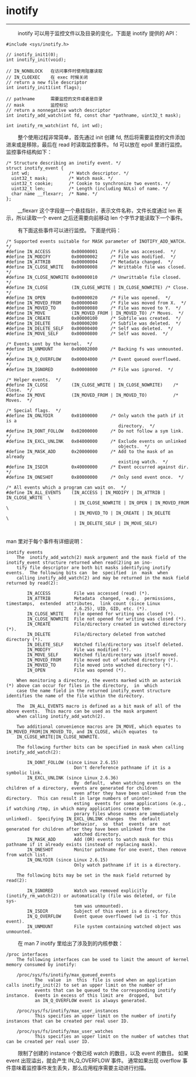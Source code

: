 # inotify
***

&emsp;&emsp;
inotify 可以用于监控文件以及目录的变化，下面是 inotify 提供的 API：

    #include <sys/inotify.h>
    
    // inotify_init1(0);
    int inotify_init(void); 
    
    // IN_NONBLOCK   在访问事件时使用阻塞读取
    // IN_CLOEXEC    在 exec 时候关闭
    // return a new file descriptor
    int inotify_init1(int flags);

    // pathname      需要监控的文件或者是目录
    // mask          监控标记
    // return a nonnegative watch descriptor
    int inotify_add_watch(int fd, const char *pathname, uint32_t mask);

    int inotify_rm_watch(int fd, int wd);
    
&emsp;&emsp;
整个使用过程非常简单，首先通过 init 创建 fd, 然后将需要监控的文件添加进来或是移除，最后在 read 时读取监控事件。
fd 可以放在 epoll 里进行监控。
监控事件结构如下：

    /* Structure describing an inotify event. */
    struct inotify_event {
      int wd;               /* Watch descriptor. */
      uint32_t mask;        /* Watch mask. */
      uint32_t cookie;      /* Cookie to synchronize two events. */
      uint32_t len;         /* Length (including NULs) of name. */
      char name __flexarr;  /* Name. */
    };
    
&emsp;&emsp;
\_\_flexarr 这个字段是一个悬挂指针，表示文件名称，文件长度通过 len 表示，所以读取一个 event 之后还需要向前移动 len 个字节才能读取下一个事件。

&emsp;&emsp;
有下面这些事件可以进行监控。
下面是代码：

    /* Supported events suitable for MASK parameter of INOTIFY_ADD_WATCH.  */
    #define IN_ACCESS        0x00000001     /* File was accessed.  */
    #define IN_MODIFY        0x00000002     /* File was modified.  */
    #define IN_ATTRIB        0x00000004     /* Metadata changed.  */
    #define IN_CLOSE_WRITE   0x00000008     /* Writtable file was closed.  */
    #define IN_CLOSE_NOWRITE 0x00000010     /* Unwrittable file closed.  */
    #define IN_CLOSE         (IN_CLOSE_WRITE | IN_CLOSE_NOWRITE) /* Close.  */
    #define IN_OPEN          0x00000020     /* File was opened.  */
    #define IN_MOVED_FROM    0x00000040     /* File was moved from X.  */
    #define IN_MOVED_TO      0x00000080     /* File was moved to Y.  */
    #define IN_MOVE          (IN_MOVED_FROM | IN_MOVED_TO) /* Moves.  */
    #define IN_CREATE        0x00000100     /* Subfile was created.  */
    #define IN_DELETE        0x00000200     /* Subfile was deleted.  */
    #define IN_DELETE_SELF   0x00000400     /* Self was deleted.  */
    #define IN_MOVE_SELF     0x00000800     /* Self was moved.  */
    
    /* Events sent by the kernel.  */
    #define IN_UNMOUNT       0x00002000     /* Backing fs was unmounted.  */
    #define IN_Q_OVERFLOW    0x00004000     /* Event queued overflowed.  */
    #define IN_IGNORED       0x00008000     /* File was ignored.  */
    
    /* Helper events.  */
    #define IN_CLOSE         (IN_CLOSE_WRITE | IN_CLOSE_NOWRITE)    /* Close.  */
    #define IN_MOVE          (IN_MOVED_FROM | IN_MOVED_TO)          /* Moves.  */
    
    /* Special flags.  */
    #define IN_ONLYDIR       0x01000000     /* Only watch the path if it is a
                                               directory.  */
    #define IN_DONT_FOLLOW   0x02000000     /* Do not follow a sym link.  */
    #define IN_EXCL_UNLINK   0x04000000     /* Exclude events on unlinked
                                               objects.  */
    #define IN_MASK_ADD      0x20000000     /* Add to the mask of an already
                                               existing watch.  */
    #define IN_ISDIR         0x40000000     /* Event occurred against dir.  */
    #define IN_ONESHOT       0x80000000     /* Only send event once.  */
    
    /* All events which a program can wait on.  */
    #define IN_ALL_EVENTS    (IN_ACCESS | IN_MODIFY | IN_ATTRIB | IN_CLOSE_WRITE  \
                              | IN_CLOSE_NOWRITE | IN_OPEN | IN_MOVED_FROM        \
                              | IN_MOVED_TO | IN_CREATE | IN_DELETE               \
                              | IN_DELETE_SELF | IN_MOVE_SELF)
                              
&emsp;&emsp;                         
man 里对于每个事件有详细说明：

    inotify events
        The  inotify_add_watch(2) mask argument and the mask field of the inotify_event structure returned when read(2)ing an ino‐
        tify file descriptor are both bit masks identifying inotify events.  The following bits can  be  specified  in  mask  when
        calling inotify_add_watch(2) and may be returned in the mask field returned by read(2):
    
            IN_ACCESS         File was accessed (read) (*).
            IN_ATTRIB         Metadata  changed,  e.g.,  permissions,  timestamps,  extended  attributes,  link count (since Linux
                              2.6.25), UID, GID, etc. (*).
            IN_CLOSE_WRITE    File opened for writing was closed (*).
            IN_CLOSE_NOWRITE  File not opened for writing was closed (*).
            IN_CREATE         File/directory created in watched directory (*).
            IN_DELETE         File/directory deleted from watched directory (*).
            IN_DELETE_SELF    Watched file/directory was itself deleted.
            IN_MODIFY         File was modified (*).
            IN_MOVE_SELF      Watched file/directory was itself moved.
            IN_MOVED_FROM     File moved out of watched directory (*).
            IN_MOVED_TO       File moved into watched directory (*).
            IN_OPEN           File was opened (*).
    
        When monitoring a directory, the events marked with an asterisk (*) above can occur for files in the directory,  in  which
        case the name field in the returned inotify_event structure identifies the name of the file within the directory.
    
        The  IN_ALL_EVENTS macro is defined as a bit mask of all of the above events.  This macro can be used as the mask argument
        when calling inotify_add_watch(2).
    
        Two additional convenience macros are IN_MOVE, which equates to IN_MOVED_FROM|IN_MOVED_TO, and IN_CLOSE, which equates  to
        IN_CLOSE_WRITE|IN_CLOSE_NOWRITE.
    
        The following further bits can be specified in mask when calling inotify_add_watch(2):
    
            IN_DONT_FOLLOW (since Linux 2.6.15)
                              Don't dereference pathname if it is a symbolic link.
            IN_EXCL_UNLINK (since Linux 2.6.36)
                              By  default,  when watching events on the children of a directory, events are generated for children
                              even after they have been unlinked from the directory.  This can result in large numbers of uninter‐
                              esting  events for some applications (e.g., if watching /tmp, in which many applications create tem‐
                              porary files whose names are immediately unlinked).  Specifying IN_EXCL_UNLINK changes  the  default
                              behavior,  so  that  events  are  not  generated for children after they have been unlinked from the
                              watched directory.
            IN_MASK_ADD       Add (OR) events to watch mask for this pathname if it already exists (instead of replacing mask).
            IN_ONESHOT        Monitor pathname for one event, then remove from watch list.
            IN_ONLYDIR (since Linux 2.6.15)
                              Only watch pathname if it is a directory.
    
        The following bits may be set in the mask field returned by read(2):
    
            IN_IGNORED        Watch was removed explicitly (inotify_rm_watch(2)) or automatically (file was deleted, or file  sys‐
                              tem was unmounted).
            IN_ISDIR          Subject of this event is a directory.
            IN_Q_OVERFLOW     Event queue overflowed (wd is -1 for this event).
            IN_UNMOUNT        File system containing watched object was unmounted.
 
&emsp;&emsp;
在 man 7 inotify 里给出了涉及到的内核参数：

    /proc interfaces
        The following interfaces can be used to limit the amount of kernel memory consumed by inotify:
    
        /proc/sys/fs/inotify/max_queued_events
               The  value  in  this  file is used when an application calls inotify_init(2) to set an upper limit on the number of
               events that can be queued to the corresponding inotify instance.  Events in excess of this limit are  dropped,  but
               an IN_Q_OVERFLOW event is always generated.
    
        /proc/sys/fs/inotify/max_user_instances
               This specifies an upper limit on the number of inotify instances that can be created per real user ID.
    
        /proc/sys/fs/inotify/max_user_watches
               This specifies an upper limit on the number of watches that can be created per real user ID.

&emsp;&emsp;
限制了创建的 instance 个数已经 watch 的数目，以及 event 的数目。
如果 event 出现溢出，就会产生 IN\_Q\_OVERFLOW 事件。
通常如果出现 overflow 事件意味着监控事件发生丢失，那么应用程序需要主动进行扫描。